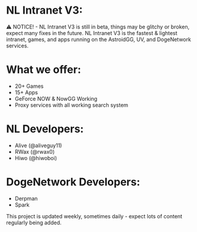 # NL Intranet V3:
⚠ NOTICE! - NL Intranet V3 is still in beta, things may be glitchy or broken, expect many fixes in the future.
NL Intranet V3 is the fastest &amp; lightest intranet, games, and apps running on the AstroidGG, UV, and DogeNetwork services.

# What we offer:
- 20+ Games
- 15+ Apps
- GeForce NOW & NowGG Working
- Proxy services with all working search system

# NL Developers:
- Alive (@aliveguy11)
- RWax (@rwax0)
- Hiwo (@hiwoboi)

# DogeNetwork Developers:
- Derpman
- Spark

This project is updated weekly, sometimes daily - expect lots of content regularly being added.
